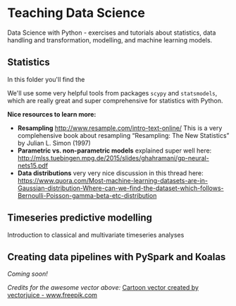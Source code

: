 

# Teaching Data Science

Data Science with Python - exercises and tutorials about statistics, data handling and transformation, modelling, and machine learning models.

## Statistics

In this folder you'll find the 

We'll use some very helpful tools from packages `scypy` and `statsmodels`, which are really great and super comprehensive for
statistics with Python.

**Nice resources to learn more:** 

* **Resampling** http://www.resample.com/intro-text-online/  This is a very complehensive book about resampling 
“Resampling: The New Statistics” by Julian L. Simon (1997)
* **Parametric vs. non-parametric models** explained super well here: http://mlss.tuebingen.mpg.de/2015/slides/ghahramani/gp-neural-nets15.pdf
* **Data distributions** very very nice discussion in this thread here: https://www.quora.com/Most-machine-learning-datasets-are-in-Gaussian-distribution-Where-can-we-find-the-dataset-which-follows-Bernoulli-Poisson-gamma-beta-etc-distribution

## Timeseries predictive modelling

Introduction to classical and multivariate timeseries analyses


## Creating data pipelines with PySpark and Koalas

*Coming soon!*


*Credits for the awesome vector above:* <a href='https://www.freepik.com/vectors/cartoon'>Cartoon vector created by vectorjuice - www.freepik.com</a>